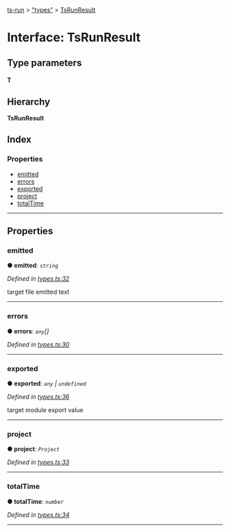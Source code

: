 [ts-run](../README.md) > ["types"](../modules/_types_.md) > [TsRunResult](../interfaces/_types_.tsrunresult.md)

# Interface: TsRunResult

## Type parameters
#### T 
## Hierarchy

**TsRunResult**

## Index

### Properties

* [emitted](_types_.tsrunresult.md#emitted)
* [errors](_types_.tsrunresult.md#errors)
* [exported](_types_.tsrunresult.md#exported)
* [project](_types_.tsrunresult.md#project)
* [totalTime](_types_.tsrunresult.md#totaltime)

---

## Properties

<a id="emitted"></a>

###  emitted

**● emitted**: *`string`*

*Defined in [types.ts:32](https://github.com/cancerberoSgx/typescript-plugins-of-mine/blob/344cbd0/ts-run/src/types.ts#L32)*

target file emitted text

___
<a id="errors"></a>

###  errors

**● errors**: *`any`[]*

*Defined in [types.ts:30](https://github.com/cancerberoSgx/typescript-plugins-of-mine/blob/344cbd0/ts-run/src/types.ts#L30)*

___
<a id="exported"></a>

###  exported

**● exported**: *`any` \| `undefined`*

*Defined in [types.ts:36](https://github.com/cancerberoSgx/typescript-plugins-of-mine/blob/344cbd0/ts-run/src/types.ts#L36)*

target module export value

___
<a id="project"></a>

###  project

**● project**: *`Project`*

*Defined in [types.ts:33](https://github.com/cancerberoSgx/typescript-plugins-of-mine/blob/344cbd0/ts-run/src/types.ts#L33)*

___
<a id="totaltime"></a>

###  totalTime

**● totalTime**: *`number`*

*Defined in [types.ts:34](https://github.com/cancerberoSgx/typescript-plugins-of-mine/blob/344cbd0/ts-run/src/types.ts#L34)*

___

